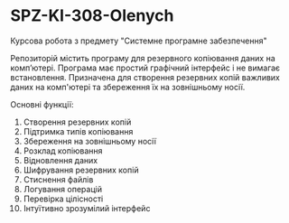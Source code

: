 # SPZ-KI-308-Olenych
Курсова робота з предмету "Системне програмне забезпечення"

Репозиторій містить програму для резервного копіювання даних на комп’ютері. Програма має простий графічний інтерфейс і не вимагає встановлення. Призначена для створення резервних копій важливих 
даних на комп'ютері та збереження їх на зовнішньому носії.

Основні функції: 

1. Створення резервних копій
2. Підтримка типів копіювання
3. Збереження на зовнішньому носії 
4. Розклад копіювання 
5. Відновлення даних 
6. Шифрування резервних копій 
7. Стиснення файлів 
8. Логування операцій 
9. Перевірка цілісності
10. Інтуїтивно зрозумілий інтерфейс

